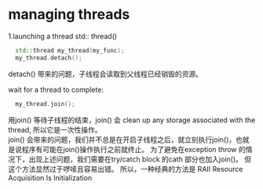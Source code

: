# managing threads 
1.launching a thread
std:: thread() 

```c++
  std::thread my_thread(my_func);
  my_thread.detach();
```

detach() 带来的问题，子线程会读取到父线程已经销毁的资源。  

wait for a thread to complete:

```c++
  my_thread.join();
```
用join() 等待子线程的结束，join() 会 clean up any storage associated with the thread, 所以它是一次性操作。  
join() 会带来的问题，我们并不总是在开启子线程之后，就立刻执行join()，也就是说程序有可能在join()操作执行之前就终止。
为了避免在exception throw 的情况下，出现上述问题，我们需要在try/catch block 的cath 部分也加入join()。
但这个方法显然过于啰嗦且容易出错。
所以，一种经典的方法是 RAII Resource Acquisition Is Initialization
